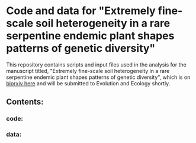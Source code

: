 # Code and data for "Extremely fine-scale soil heterogeneity in a rare serpentine endemic plant shapes patterns of genetic diversity"
This repository contains scripts and input files used in the analysis for the manuscript titled, "Extremely fine-scale soil heterogeneity in a rare serpentine endemic plant shapes patterns of genetic diversity", which is on [biorxiv here](https://www.biorxiv.org/content/10.1101/2025.09.01.673272v1.full.pdf) and will be submitted to Evolution and Ecology shortly. 

## Contents:
### code:


### data:
